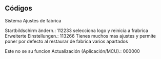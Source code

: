 ## Códigos 
Sistema Ajustes de fabrica


Startbildschirm ändern.: 112233   selecciona logo y reinicia a frabrica 
Erweiterte Einstellungen.: 113266   Tienes muchos mas ajustes y permite poner por defecto al restaurar de fabrica varios apartados

Este no se su funcion
Actualización (Aplicación/MCU).: 000000